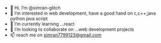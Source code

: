 - 👋 Hi, I’m @simran-glitch
- 👀 I’m interested in web development,
      have a good hand on c,c++,java python java script
- 🌱 I’m currently learning ...react
- 💞️ I’m looking to collaborate on ...web development projects
- 📫 reach me on simran7799123@gmail.com

<!---
Hi, I'm Simran Sharma, a passionate self-taught Full Stack web developer and a freelance software engineer from India. My passion for software lies with dreaming up ideas and making them come true with elegant interfaces. I take great care in the experience, architecture, and code quality of the things I build.

I am also an open-source enthusiast and maintainer. I learned a lot from the open-source community and I love how collaboration and knowledge sharing happened through open-source..
--->
